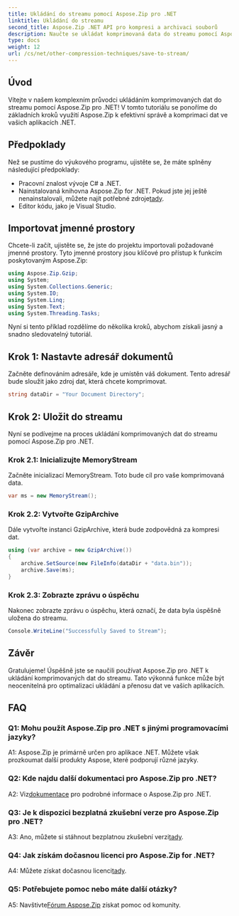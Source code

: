 ```yaml
---
title: Ukládání do streamu pomocí Aspose.Zip pro .NET
linktitle: Ukládání do streamu
second_title: Aspose.Zip .NET API pro kompresi a archivaci souborů
description: Naučte se ukládat komprimovaná data do streamu pomocí Aspose.Zip pro .NET. Vylepšete své vývojové dovednosti .NET pomocí tohoto podrobného průvodce.
type: docs
weight: 12
url: /cs/net/other-compression-techniques/save-to-stream/
---
```

## Úvod

Vítejte v našem komplexním průvodci ukládáním komprimovaných dat do streamu pomocí Aspose.Zip pro .NET! V tomto tutoriálu se ponoříme do základních kroků využití Aspose.Zip k efektivní správě a komprimaci dat ve vašich aplikacích .NET.

## Předpoklady

Než se pustíme do výukového programu, ujistěte se, že máte splněny následující předpoklady:

- Pracovní znalost vývoje C# a .NET.
-  Nainstalovaná knihovna Aspose.Zip for .NET. Pokud jste jej ještě nenainstalovali, můžete najít potřebné zdroje[tady](https://releases.aspose.com/zip/net/).
- Editor kódu, jako je Visual Studio.

## Importovat jmenné prostory

Chcete-li začít, ujistěte se, že jste do projektu importovali požadované jmenné prostory. Tyto jmenné prostory jsou klíčové pro přístup k funkcím poskytovaným Aspose.Zip:

```csharp
using Aspose.Zip.Gzip;
using System;
using System.Collections.Generic;
using System.IO;
using System.Linq;
using System.Text;
using System.Threading.Tasks;
```

Nyní si tento příklad rozdělíme do několika kroků, abychom získali jasný a snadno sledovatelný tutoriál.

## Krok 1: Nastavte adresář dokumentů

Začněte definováním adresáře, kde je umístěn váš dokument. Tento adresář bude sloužit jako zdroj dat, která chcete komprimovat.

```csharp
string dataDir = "Your Document Directory";
```

## Krok 2: Uložit do streamu

Nyní se podívejme na proces ukládání komprimovaných dat do streamu pomocí Aspose.Zip pro .NET.

### Krok 2.1: Inicializujte MemoryStream

Začněte inicializací MemoryStream. Toto bude cíl pro vaše komprimovaná data.

```csharp
var ms = new MemoryStream();
```

### Krok 2.2: Vytvořte GzipArchive

Dále vytvořte instanci GzipArchive, která bude zodpovědná za kompresi dat.

```csharp
using (var archive = new GzipArchive())
{
    archive.SetSource(new FileInfo(dataDir + "data.bin"));
    archive.Save(ms);
}
```

### Krok 2.3: Zobrazte zprávu o úspěchu

Nakonec zobrazte zprávu o úspěchu, která označí, že data byla úspěšně uložena do streamu.

```csharp
Console.WriteLine("Successfully Saved to Stream");
```

## Závěr

Gratulujeme! Úspěšně jste se naučili používat Aspose.Zip pro .NET k ukládání komprimovaných dat do streamu. Tato výkonná funkce může být neocenitelná pro optimalizaci ukládání a přenosu dat ve vašich aplikacích.

## FAQ

### Q1: Mohu použít Aspose.Zip pro .NET s jinými programovacími jazyky?

A1: Aspose.Zip je primárně určen pro aplikace .NET. Můžete však prozkoumat další produkty Aspose, které podporují různé jazyky.

### Q2: Kde najdu další dokumentaci pro Aspose.Zip pro .NET?

 A2: Viz[dokumentace](https://reference.aspose.com/zip/net/) pro podrobné informace o Aspose.Zip pro .NET.

### Q3: Je k dispozici bezplatná zkušební verze pro Aspose.Zip pro .NET?

 A3: Ano, můžete si stáhnout bezplatnou zkušební verzi[tady](https://releases.aspose.com/).

### Q4: Jak získám dočasnou licenci pro Aspose.Zip for .NET?

 A4: Můžete získat dočasnou licenci[tady](https://purchase.aspose.com/temporary-license/).

### Q5: Potřebujete pomoc nebo máte další otázky?

 A5: Navštivte[Fórum Aspose.Zip](https://forum.aspose.com/c/zip/37) získat pomoc od komunity.